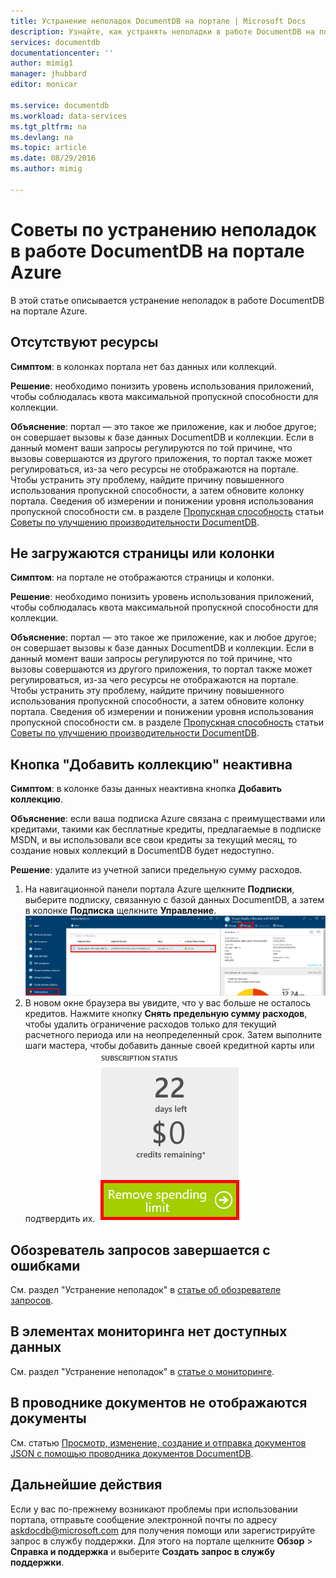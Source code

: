 ```yaml
---
title: Устранение неполадок DocumentDB на портале | Microsoft Docs
description: Узнайте, как устранять неполадки в работе DocumentDB на портале Azure.
services: documentdb
documentationcenter: ''
author: mimig1
manager: jhubbard
editor: monicar

ms.service: documentdb
ms.workload: data-services
ms.tgt_pltfrm: na
ms.devlang: na
ms.topic: article
ms.date: 08/29/2016
ms.author: mimig

---
```

# Советы по устранению неполадок в работе DocumentDB на портале Azure
В этой статье описывается устранение неполадок в работе DocumentDB на портале Azure.

## Отсутствуют ресурсы
**Симптом**: в колонках портала нет баз данных или коллекций.

**Решение**: необходимо понизить уровень использования приложений, чтобы соблюдалась квота максимальной пропускной способности для коллекции.

**Объяснение**: портал — это такое же приложение, как и любое другое; он совершает вызовы к базе данных DocumentDB и коллекции. Если в данный момент ваши запросы регулируются по той причине, что вызовы совершаются из другого приложения, то портал также может регулироваться, из-за чего ресурсы не отображаются на портале. Чтобы устранить эту проблему, найдите причину повышенного использования пропускной способности, а затем обновите колонку портала. Сведения об измерении и понижении уровня использования пропускной способности см. в разделе [Пропускная способность](documentdb-performance-tips.md#throughput) статьи [Советы по улучшению производительности DocumentDB](documentdb-performance-tips.md).

## Не загружаются страницы или колонки
**Симптом**: на портале не отображаются страницы и колонки.

**Решение**: необходимо понизить уровень использования приложений, чтобы соблюдалась квота максимальной пропускной способности для коллекции.

**Объяснение**: портал — это такое же приложение, как и любое другое; он совершает вызовы к базе данных DocumentDB и коллекции. Если в данный момент ваши запросы регулируются по той причине, что вызовы совершаются из другого приложения, то портал также может регулироваться, из-за чего ресурсы не отображаются на портале. Чтобы устранить эту проблему, найдите причину повышенного использования пропускной способности, а затем обновите колонку портала. Сведения об измерении и понижении уровня использования пропускной способности см. в разделе [Пропускная способность](documentdb-performance-tips.md#throughput) статьи [Советы по улучшению производительности DocumentDB](documentdb-performance-tips.md).

## Кнопка "Добавить коллекцию" неактивна
**Симптом**: в колонке базы данных неактивна кнопка **Добавить коллекцию**.

**Объяснение**: если ваша подписка Azure связана с преимуществами или кредитами, такими как бесплатные кредиты, предлагаемые в подписке MSDN, и вы использовали все свои кредиты за текущий месяц, то создание новых коллекций в DocumentDB будет недоступно.

**Решение**: удалите из учетной записи предельную сумму расходов.

1. На навигационной панели портала Azure щелкните **Подписки**, выберите подписку, связанную с базой данных DocumentDB, а затем в колонке **Подписка** щелкните **Управление**. ![DocumentDB предлагает несколько четко определенных моделей согласованности (нестрогой) на ваш выбор.](./media/documentdb-portal-troubleshooting/documentdb-change-billing.png)
2. В новом окне браузера вы увидите, что у вас больше не осталось кредитов. Нажмите кнопку **Снять предельную сумму расходов**, чтобы удалить ограничение расходов только для текущий расчетного периода или на неопределенный срок. Затем выполните шаги мастера, чтобы добавить данные своей кредитной карты или подтвердить их. ![DocumentDB предлагает несколько четко определенных моделей согласованности (нестрогой) на ваш выбор.](./media/documentdb-portal-troubleshooting/documentdb-remove-spending-limit.png)

## Обозреватель запросов завершается с ошибками
См. раздел "Устранение неполадок" в [статье об обозревателе запросов](documentdb-query-collections-query-explorer.md#troubleshoot).

## В элементах мониторинга нет доступных данных
См. раздел "Устранение неполадок" в [статье о мониторинге](documentdb-monitor-accounts.md#troubleshooting).

## В проводнике документов не отображаются документы
См. статью [Просмотр, изменение, создание и отправка документов JSON с помощью проводника документов DocumentDB](documentdb-view-json-document-explorer.md#troubleshoot).

## Дальнейшие действия
Если у вас по-прежнему возникают проблемы при использовании портала, отправьте сообщение электронной почты по адресу [askdocdb@microsoft.com](mailto:askdocdb@microsoft.com) для получения помощи или зарегистрируйте запрос в службу поддержки. Для этого на портале щелкните **Обзор** > **Справка и поддержка** и выберите **Создать запрос в службу поддержки**.

<!---HONumber=AcomDC_0831_2016-->
